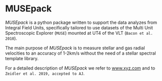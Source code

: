 # MUSEpack

*MUSEpack* is a python package written to support the data analyzes from Integral Field Units, specifically tailored to use datasets of the Multi Unit Spectroscopic Explorer (`MUSE`) mounted at UT4 of the VLT (`Bacon et al. 2010`).

The main purpose of *MUSEpack* is to measure stellar and gas radial velocities to an accuracy of 1-2km/s without the need of a stellar spectral template library.

For a detailed description of *MUSEpack* we refer to www.xyz.com and to `Zeidler et al. 2019, accepted to AJ`.
